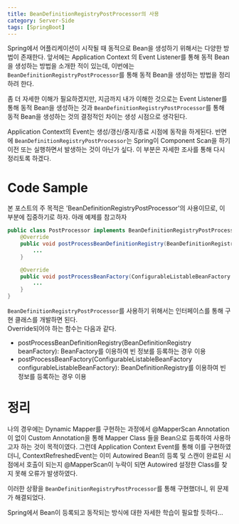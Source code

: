 ```yaml
---
title: BeanDefinitionRegistryPostProcessor의 사용
category: Server-Side
tags: [SpringBoot]
---
```


Spring에서 어플리케이션이 시작될 때 동적으로 Bean을 생성하기 위해서는 다양한 방법이 존재한다.
앞서에는 Application Context 의 Event Listener를 통해 동적 Bean을 생성하는 방법을 소개한 적이 있는데, 
이번에는  `BeanDefinitionRegistryPostProcessor`를 통해 동적 Bean을 생성하는 방법을 정리하려 한다.

좀 더 자세한 이해가 필요하겠지만, 지금까지 내가 이해한 것으로는 Event Listener를 통해 동적 Bean을 생성하는 것과 
`BeanDefinitionRegistryPostProcessor`를 통해 동적 Bean을 생성하는 것의 결정적인 차이는 생성 시점으로 생각된다.

Application Context의 Event는 생성/갱신/중지/종료 시점에 동작을 하게된다.
반면에 `BeanDefinitionRegistryPostProcessor`는 Spring이 Component Scan을 하기 이전 또는 
실행하면서 발생하는 것이 아닌가 싶다. 이 부분은 자세한 조사를 통해 다시 정리토록 하겠다.

# Code Sample

본 포스트의 주 목적은 'BeanDefinitionRegistryPostProcessor'의 사용이므로, 이 부분에 집중하기로 하자.
아래 예제를 참고하자

```java
public class PostProcessor implements BeanDefinitionRegistryPostProcessor {
	@Override
	public void postProcessBeanDefinitionRegistry(BeanDefinitionRegistry beanFactory) throws BeansException {
		...
	}

	@Override
	public void postProcessBeanFactory(ConfigurableListableBeanFactory configurableListableBeanFactory) throws BeansException {
        ...
	}
}
```
`BeanDefinitionRegistryPostProcessor`를 사용하기 위해서는 인터페이스를 통해 구현 클래스를 개발하면 된다.<br>
Override되어야 하는 함수는 다음과 같다.
* postProcessBeanDefinitionRegistry(BeanDefinitionRegistry beanFactory): BeanFactory를 이용하여 빈 정보를 등록하는 경우 이용
* postProcessBeanFactory(ConfigurableListableBeanFactory configurableListableBeanFactory): BeanDefinitionRegistry를 이용하여 빈 정보를 등록하는 경우 이용

# 정리

나의 경우에는 Dynamic Mapper를 구현하는 과정에서 @MapperScan Annotation이 없이 
Custom Annotation을 통해 Mapper Class 들을 Bean으로 등록하여 사용하고자 하는 것이 목적이였다.
그런데 Application Context Event를 통해 이를 구현하였더니, ContextRefreshedEvent는 
이미 Autowired Bean의 등록 및 스캔이 완료된 시점에서 호출이 되는지 @MapperScan이 누락이 되면 
Autowired 설정한 Class를 찾지 못해 오류가 발생하였다.

이러한 상황을 `BeanDefinitionRegistryPostProcessor`를 통해 구현했더니, 위 문제가 해결되었다.

Spring에서 Bean이 등록되고 동작되는 방식에 대한 자세한 학습이 필요할 듯하다...